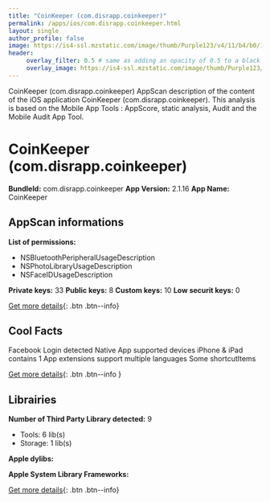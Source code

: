 ```yaml
---
title: "CoinKeeper (com.disrapp.coinkeeper)"
permalink: /apps/ios/com.disrapp.coinkeeper.html
layout: single
author_profile: false
image: https://is4-ssl.mzstatic.com/image/thumb/Purple123/v4/11/b4/b0/11b4b075-87ab-8f2a-077b-a78e3db464ca/AppIcons-0-0-1x_U007emarketing-0-0-0-6-85-220.png/512x512bb.jpg
header: 
     overlay_filter: 0.5 # same as adding an opacity of 0.5 to a black background
     overlay_image: https://is4-ssl.mzstatic.com/image/thumb/Purple123/v4/11/b4/b0/11b4b075-87ab-8f2a-077b-a78e3db464ca/AppIcons-0-0-1x_U007emarketing-0-0-0-6-85-220.png/512x512bb.jpg
---
```

CoinKeeper (com.disrapp.coinkeeper) AppScan description of the content of the iOS application CoinKeeper (com.disrapp.coinkeeper). This analysis is based on the Mobile App Tools : AppScore, static analysis, Audit and the Mobile Audit App Tool.

# CoinKeeper (com.disrapp.coinkeeper)

**BundleId:** com.disrapp.coinkeeper
**App Version:** 2.1.16
**App Name:** CoinKeeper


## AppScan informations 

**List of permissions:** 
- NSBluetoothPeripheralUsageDescription
- NSPhotoLibraryUsageDescription
- NSFaceIDUsageDescription
  
  
**Private keys:** 33
**Public keys:** 8
**Custom keys:** 10
**Low securit keys:** 0
  
[Get more details](/pricing.html){: .btn .btn--info}

## Cool Facts

Facebook Login detected
Native App
supported devices iPhone & iPad
contains 1 App extensions
support multiple languages
Some shortcutItems 
  
[Get more details](/pricing.html){: .btn .btn--info }

## Librairies 
**Number of Third Party Library detected:** 9
- Tools: 6 lib(s)
- Storage: 1 lib(s)


**Apple dylibs:**


**Apple System Library Frameworks:**


  
[Get more details](/pricing.html){: .btn .btn--info}

